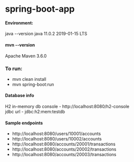 # spring-boot-app

#### Environment:
java --version
java 11.0.2 2019-01-15 LTS

#### mvn --version
Apache Maven 3.6.0


### To run:
- mvn clean install
- mvn spring-boot:run

#### Database info
H2 in-memory db  console - http://localhost:8080/h2-console  
jdbc url - jdbc:h2:mem:testdb  

#### Sample endpoints
- http://localhost:8080/users/10001/accounts
- http://localhost:8080/users/10002/accounts
- http://localhost:8080/accounts/20001/transactions
- http://localhost:8080/accounts/20002/transactions
- http://localhost:8080/accounts/20003/transactions
